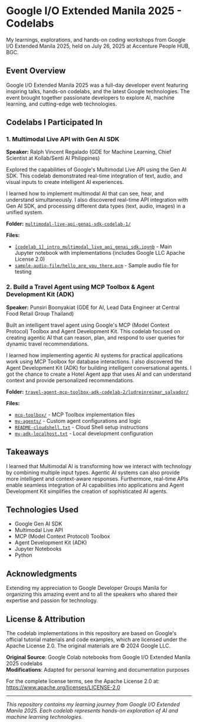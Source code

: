 # Google I/O Extended Manila 2025 - Codelabs

My learnings, explorations, and hands-on coding workshops from Google I/O Extended Manila 2025, held on July 26, 2025 at Accenture People HUB, BGC.

## Event Overview

Google I/O Extended Manila 2025 was a full-day developer event featuring inspiring talks, hands-on codelabs, and the latest Google technologies. The event brought together passionate developers to explore AI, machine learning, and cutting-edge web technologies.

## Codelabs I Participated In

### 1. Multimodal Live API with Gen AI SDK

**Speaker:** Ralph Vincent Regalado (GDE for Machine Learning, Chief Scientist at Kollab/Senti AI Philippines)

Explored the capabilities of Google's Multimodal Live API using the Gen AI SDK. This codelab demonstrated real-time integration of text, audio, and visual inputs to create intelligent AI experiences.

I learned how to implement multimodal AI that can see, hear, and understand simultaneously. I also discovered real-time API integration with Gen AI SDK, and processing different data types (text, audio, images) in a unified system.

**Folder:** [`multimodal-live-api-genai-sdk-codelab-1/`](./multimodal-live-api-genai-sdk-codelab-1/)

**Files:**
- [`[codelab_1]_intro_multimodal_live_api_genai_sdk.ipynb`](./multimodal-live-api-genai-sdk-codelab-1/[codelab_1]_intro_multimodal_live_api_genai_sdk.ipynb) - Main Jupyter notebook with implementations (includes Google LLC Apache License 2.0)
- [`sample-audio-file/hello_are_you_there.pcm`](./multimodal-live-api-genai-sdk-codelab-1/sample-audio-file/hello_are_you_there.pcm) - Sample audio file for testing


### 2. Build a Travel Agent using MCP Toolbox & Agent Development Kit (ADK)

**Speaker:** Punsiri Boonyakiat (GDE for AI, Lead Data Engineer at Central Food Retail Group Thailand)

Built an intelligent travel agent using Google's MCP (Model Context Protocol) Toolbox and Agent Development Kit. This codelab focused on creating agentic AI that can reason, plan, and respond to user queries for dynamic travel recommendations.

I learned how implementing agentic AI systems for practical applications work using MCP Toolbox for database interactions. I also discovered the Agent Development Kit (ADK) for building intelligent conversational agents. I got the chance to create a Hotel Agent app that uses AI and can understand context and provide personalized recommendations.

**Folder:** [`travel-agent-mcp-toolbox-adk-codelab-2/ludreinreimar_salvador/`](./travel-agent-mcp-toolbox-adk-codelab-2/ludreinreimar_salvador/)

**Files:**
- [`mcp-toolbox/`](./travel-agent-mcp-toolbox-adk-codelab-2/ludreinreimar_salvador/mcp-toolbox/) - MCP Toolbox implementation files
- [`my-agents/`](./travel-agent-mcp-toolbox-adk-codelab-2/ludreinreimar_salvador/my-agents/) - Custom agent configurations and logic
- [`README-cloudshell.txt`](./travel-agent-mcp-toolbox-adk-codelab-2/ludreinreimar_salvador/README-cloudshell.txt) - Cloud Shell setup instructions
- [`my-adk-localhost.txt`](./travel-agent-mcp-toolbox-adk-codelab-2/ludreinreimar_salvador/my-adk-localhost.txt) - Local development configuration

## Takeaways

I learned that Multimodal AI is transforming how we interact with technology by combining multiple input types. Agentic AI systems can also provide more intelligent and context-aware responses. Furthermore, real-time APIs enable seamless integration of AI capabilities into applications and Agent Development Kit simplifies the creation of sophisticated AI agents.

## Technologies Used

- Google Gen AI SDK
- Multimodal Live API
- MCP (Model Context Protocol) Toolbox
- Agent Development Kit (ADK)
- Jupyter Notebooks
- Python

## Acknowledgments

Extending my appreciation to Google Developer Groups Manila for organizing this amazing event and to all the speakers who shared their expertise and passion for technology.

## License & Attribution

The codelab implementations in this repository are based on Google's official tutorial materials and code examples, which are licensed under the Apache License 2.0. The original materials are © 2024 Google LLC.

**Original Source**: Google Colab notebooks from Google I/O Extended Manila 2025 codelabs  
**Modifications**: Adapted for personal learning and documentation purposes

For the complete license terms, see the Apache License 2.0 at: https://www.apache.org/licenses/LICENSE-2.0

---

*This repository contains my learning journey from Google I/O Extended Manila 2025. Each codelab represents hands-on exploration of AI and machine learning technologies.*
